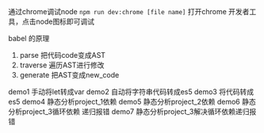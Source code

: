 通过chrome调试node `npm run dev:chrome [file name]` 打开chrome 开发者工具，点击node图标即可调试


babel 的原理

1. parse 把代码code变成AST
2. traverse 遍历AST进行修改
3. generate 把AST变成new_code


demo1 手动将let转成var
demo2 自动将字符串代码转成es5
demo3 将代码转成es5
demo4 静态分析project_1依赖
demo5 静态分析project_2依赖
demo6 静态分析project_3循环依赖 递归报错
demo7 静态分析project_3解决循环依赖递归报错